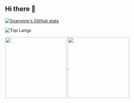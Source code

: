## Hi there 👋

[![Syarmine's GitHub stats](https://github-readme-stats.vercel.app/api?username=Syarmine&show_icons=true&theme=react)](https://github.com/Syarmine/github-readme-stats)

![Top Langs](https://github-readme-stats.vercel.app/api/top-langs/?username=Syarmine&layout=compact)

<a href="https://github.com/Syarmine/github-readme-stats">
  <img height=200 align="center" src="https://github-readme-stats.vercel.app/api?username=Syarmine&show_icons=true&theme=react" />
</a>
<a href="https://github.com/Syarmine/convoychat">
  <img height=200 align="center" src="https://github-readme-stats.vercel.app/api/top-langs?username=Syarmine&layout=compact&langs_count=8&card_width=320" />
</a>


<!--
**Syarmine/Syarmine** is a ✨ _special_ ✨ repository because its `README.md` (this file) appears on your GitHub profile.

Here are some ideas to get you started:

- 🔭 I’m currently working on ...
- 🌱 I’m currently learning ...
- 👯 I’m looking to collaborate on ...
- 🤔 I’m looking for help with ...
- 💬 Ask me about ...
- 📫 How to reach me: ...
- 😄 Pronouns: ...
- ⚡ Fun fact: ...
-->

